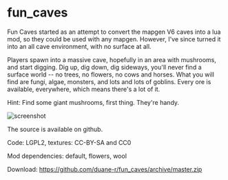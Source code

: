 # fun_caves

Fun Caves started as an attempt to convert the mapgen V6 caves into a lua mod, so they could be used with any mapgen. However, I've since turned it into an all cave environment, with no surface at all.

Players spawn into a massive cave, hopefully in an area with mushrooms, and start digging. Dig up, dig down, dig sideways, you'll never find a surface world -- no trees, no flowers, no cows and horses. What you will find are fungi, algae, monsters, and lots and lots of goblins. Every ore is available, everywhere, which means there's a lot of it.

Hint: Find some giant mushrooms, first thing. They're handy.

![screenshot](https://github.com/duane-r/fun_caves/raw/master/textures/screenshot3.jpg)

The source is available on github.

Code: LGPL2, textures: CC-BY-SA and CC0

Mod dependencies: default, flowers, wool

Download: https://github.com/duane-r/fun_caves/archive/master.zip
